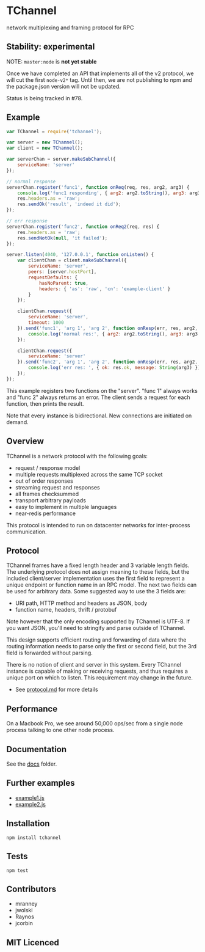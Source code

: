 # TChannel

network multiplexing and framing protocol for RPC

## Stability: experimental

NOTE: `master:node` is **not yet stable**

Once we have completed an API that implements all of the v2 protocol, we will
cut the first `node-v2*` tag.  Until then, we are not publishing to npm and the
package.json version will not be updated.

Status is being tracked in #78.

## Example

```js
var TChannel = require('tchannel');

var server = new TChannel();
var client = new TChannel();

var serverChan = server.makeSubChannel({
    serviceName: 'server'
});

// normal response
serverChan.register('func1', function onReq(req, res, arg2, arg3) {
    console.log('func1 responding', { arg2: arg2.toString(), arg3: arg3.toString() });
    res.headers.as = 'raw';
    res.sendOk('result', 'indeed it did');
});

// err response
serverChan.register('func2', function onReq2(req, res) {
    res.headers.as = 'raw';
    res.sendNotOk(null, 'it failed');
});

server.listen(4040, '127.0.0.1', function onListen() {
    var clientChan = client.makeSubChannel({
        serviceName: 'server',
        peers: [server.hostPort],
        requestDefaults: {
            hasNoParent: true,
            headers: { 'as': 'raw', 'cn': 'example-client' }
        }
    });

    clientChan.request({
        serviceName: 'server',
        timeout: 1000
    }).send('func1', 'arg 1', 'arg 2', function onResp(err, res, arg2, arg3) {
        console.log('normal res:', { arg2: arg2.toString(), arg3: arg3.toString() });
    });

    clientChan.request({
        serviceName: 'server'
    }).send('func2', 'arg 1', 'arg 2', function onResp(err, res, arg2, arg3) {
        console.log('err res: ', { ok: res.ok, message: String(arg3) });
    });
});
```

This example registers two functions on the "server". "func 1" always works and "func 2" always
returns an error. The client sends a request for each function, then prints the result.

Note that every instance is bidirectional. New connections are initiated on demand.

## Overview

TChannel is a network protocol with the following goals:

 * request / response model
 * multiple requests multiplexed across the same TCP socket
 * out of order responses
 * streaming request and responses
 * all frames checksummed
 * transport arbitrary payloads
 * easy to implement in multiple languages
 * near-redis performance

This protocol is intended to run on datacenter networks for inter-process communication.

## Protocol

TChannel frames have a fixed length header and 3 variable length fields. The underlying protocol
does not assign meaning to these fields, but the included client/server implementation uses
the first field to represent a unique endpoint or function name in an RPC model.
The next two fields can be used for arbitrary data. Some suggested way to use the 3 fields are:

* URI path, HTTP method and headers as JSON, body
* function name, headers, thrift / protobuf

Note however that the only encoding supported by TChannel is UTF-8.  If you want JSON, you'll need
to stringify and parse outside of TChannel.

This design supports efficient routing and forwarding of data where the routing information needs
to parse only the first or second field, but the 3rd field is forwarded without parsing.

There is no notion of client and server in this system. Every TChannel instance is capable of
making or receiving requests, and thus requires a unique port on which to listen. This requirement may
change in the future.

 - See [protocol.md](../docs/protocol.md) for more details

## Performance

On a Macbook Pro, we see around 50,000 ops/sec from a single node process talking to one other node process.

## Documentation

See the [docs](./docs/) folder.

## Further examples

 - [example1.js](examples/example1.js)
 - [example2.js](examples/example2.js)

## Installation

`npm install tchannel`

## Tests

`npm test`

## Contributors

 - mranney
 - jwolski
 - Raynos
 - jcorbin

## MIT Licenced
